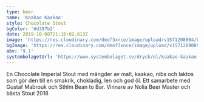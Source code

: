 ```yaml
---
type: beer
name: 'Kaakao Kaakao'
style: Chocolate Stout
bgColor: '#d397b2'
date: 2019-10-08T21:16:02.813Z
image: 'https://res.cloudinary.com/dmof3xnce/image/upload/v1571208004/kaakaokaakao_nj9naj.png'
bgImage: 'https://res.cloudinary.com/dmof3xnce/image/upload/v1571209089/kaakao_ektts9.jpg'
abv: '9.1'
systembolagetUrl: 'https://www.systembolaget.se/dryck/ol/kaakao-kaakao-3285515'
---
```


En Chocolate Imperial Stout med mängder av malt, kaakao, nibs och laktos som gör den till en smakrik, chokladig, len och god öl. Ett samarbete med Gustaf Mabrouk och Sthlm Bean to Bar.
Vinnare av Nolia Beer Master och bästa Stout 2018
